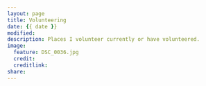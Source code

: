 ```yaml
---
layout: page
title: Volunteering
date: {{ date }}
modified:
description: Places I volunteer currently or have volunteered. 
image:
  feature: DSC_0036.jpg
  credit:
  creditlink:
share:
---
```

